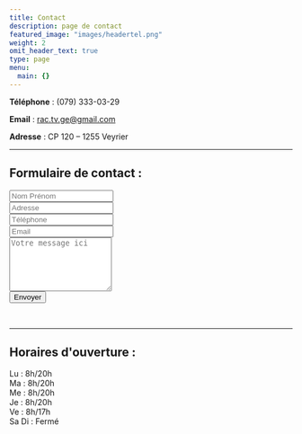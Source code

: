 ```yaml
---
title: Contact
description: page de contact
featured_image: "images/headertel.png"
weight: 2
omit_header_text: true
type: page
menu:
  main: {}
---
```

**Téléphone** : (079) 333-03-29

**Email** :  <rac.tv.ge@gmail.com>

**Adresse** : CP 120 – 1255 Veyrier

---

## Formulaire de contact :

<form method="POST" action="https://formspree.io/rac.tv.ge@gmail.com">
  <input type="name" name="name" placeholder="Nom Prénom">
  <br />
  <input type="adresse" name="adresse" placeholder="Adresse">
  <br />
  <input type="tel" name="tel" placeholder="Téléphone">
  <br />
  <input type="email" name="email" placeholder="Email">
  <br />
  <textarea rows="6" name="message" placeholder="Votre message ici"></textarea>
  <br />
  <button type="submit">Envoyer</button>
</form>
<br />

---

## Horaires d'ouverture :
Lu : 8h/20h
<br />
Ma : 8h/20h
<br />
Me : 8h/20h
<br />
Je : 8h/20h
<br />
Ve : 8h/17h
<br />
Sa Di : Fermé
<br />

